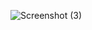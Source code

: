 ![Screenshot (3)](https://github.com/muhindi-id/React/assets/152690774/f45ce90b-0a8d-4bb0-b563-adb45bbd8cce)

